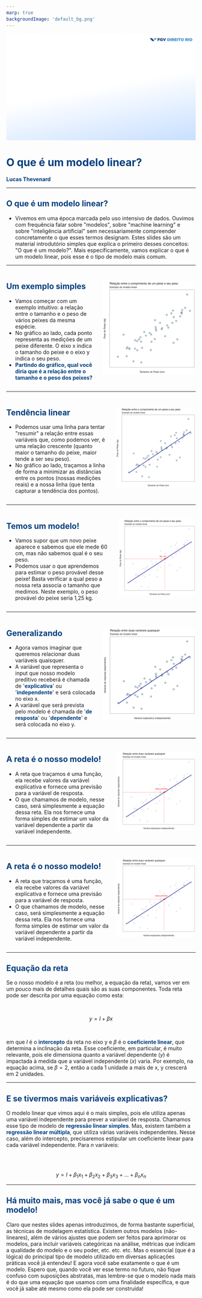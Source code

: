 ```yaml
---
marp: true
backgroundImage: 'default_bg.png'
---
```

<style>
section {
  background-image: url(default_bg.png);
}
h1 {
  font-size: 200%;
  color: #003E7E;
}
h2 {
  font-size: 150%;
  color: #003E7E;
}
h3 {
  font-size: 150%;
  color: #003E7E;
  text-align: center;
}
h4 {
  font-size: 100%;
  text-align: center;
  font-weight: normal;
}
h5 {
  font-size: 75%;
  text-align: center;
  font-weight: normal;
}
h6 {
  font-size: 200%;
  color: #003E7E;
  font-weight: bold;
  text-align: center;
}
header {
  color: #058ED0;
  font-size: 85%;
}
footer {
  color: black;
  font-size: 60%;
}
a {
  color: #058ED0;
}
strong {
  color: #003E7E;
}
blockquote {
  background: #f9f9f9;
  font-style: italic;
  font-family: Verdana;
  font-size: 80%;
  line-height: 170%;
  border-left: 10px solid #ccc;
  margin: 1.5em 20px;
  padding: 1.2em 30px;
  quotes: "\201C""\201D""\2018""\2019";
}
blockquote p {
  display: inline;
}
section::after {
  content: attr(data-marpit-pagination) ' / ' attr(data-marpit-pagination-total);
  color: #003E7E;
  font-size: 60%;
}
table {
  margin-left: auto;
  margin-right: auto;
}
th {
  background-color: #003E7E;
  color: white
}
.columns {
  display: grid;
  grid-template-columns: repeat(2, minmax(0, 1fr));
  gap: 1rem;
}
</style>

![bg](section_bg.png)

# O que é um modelo linear?
**Lucas Thevenard**


---
<!-- 
paginate: true 
footer: lucas.gomes@fgv.br | 2024
-->

## O que é um modelo linear?
- Vivemos em uma época marcada pelo uso intensivo de dados. Ouvimos com frequência falar sobre "modelos", sobre "machine learning" e sobre "inteligência artificial" sem necessariamente compreender concretamente o que esses termos designam. Estes slides são um material introdutório simples que explica o primeiro desses conceitos: "O que é um modelo?". Mais especificamente, vamos explicar o que é um modelo linear, pois esse é o tipo de modelo mais comum. 

---

<div class="columns">

<div>

## Um exemplo simples
- Vamos começar com um exemplo intuitivo: a relação entre o tamanho e o peso de vários peixes da mesma espécie.
- No gráfico ao lado, cada ponto representa as medições de um peixe diferente. O eixo x indica o tamanho do peixe e o eixo y indica o seu peso.
- **Partindo do gráfico, qual você diria que é a relação entre o tamanho e o peso dos peixes?**

</div>

<div style="margin: auto;">


![w:500](ml_1.png)

</div>

</div>

---

<div class="columns">

<div>

## Tendência linear
- Podemos usar uma linha para tentar "resumir" a relação entre essas variáveis que, como podemos ver, é uma relação crescente (quanto maior o tamanho do peixe, maior tende a ser seu peso).
- No gráfico ao lado, traçamos a linha de forma a minimizar as distâncias entre os pontos (nossas medições reais) e a nossa linha (que tenta capturar a tendência dos pontos).


</div>

<div style="margin: auto;">


![w:500](ml_2.png)

</div>

</div>

---

<div class="columns">

<div>

## Temos um modelo!
- Vamos supor que um novo peixe aparece e sabemos que ele mede 60 cm, mas não sabemos qual é o seu peso. 
- Podemos usar o que aprendemos para estimar o peso provável desse peixe! Basta verificar a qual peso a nossa reta associa o tamanho que medimos. Neste exemplo, o peso provável do peixe seria 1,25 kg.


</div>

<div style="margin: auto;">


![w:500](ml_3.png)

</div>

</div>

---

<div class="columns">

<div>

## Generalizando
- Agora vamos imaginar que queremos relacionar duas variáveis quaisquer. 
- A variável que representa o input que nosso modelo preditivo receberá é chamada de '**explicativa**' ou '**independente**' e será colocada no eixo x.
- A variável que será prevista pelo modelo é chamada de '**de resposta**' ou '**dependente**' e será colocada no eixo y.


</div>

<div style="margin: auto;">


![w:500](ml_4.png)

</div>

</div>

---

<div class="columns">

<div>

## A reta é o nosso modelo!
- A reta que traçamos é uma função, ela recebe valores da variável explicativa e fornece uma previsão para a variável de resposta.
- O que chamamos de modelo, nesse caso, será simplesmente a equação dessa reta. Ela nos fornece uma forma simples de estimar um valor da variável dependente a partir da variável independente.


</div>

<div style="margin: auto;">


![w:500](ml_5.png)

</div>

</div>

---

<div class="columns">

<div>

## A reta é o nosso modelo!
- A reta que traçamos é uma função, ela recebe valores da variável explicativa e fornece uma previsão para a variável de resposta.
- O que chamamos de modelo, nesse caso, será simplesmente a equação dessa reta. Ela nos fornece uma forma simples de estimar um valor da variável dependente a partir da variável independente.


</div>

<div style="margin: auto;">


![w:500](ml_5.png)

</div>

</div>

---

## Equação da reta

Se o nosso modelo é a reta (ou melhor, a equação da reta), vamos ver em um pouco mais de detalhes quais são as suas componentes. Toda reta pode ser descrita por uma equação como esta:

<br>

$$y = I + \beta x$$

<br>

em que $I$ é o **intercepto** da reta no eixo y e $\beta$ é o **coeficiente linear**, que determina a inclinação da reta. Esse coeficiente, em particular, é muito relevante, pois ele dimensiona quanto a variável dependente ($y$) é impactada à medida que a variável independente ($x$) varia. Por exemplo, na equação acima, se $\beta = 2$, então a cada 1 unidade a mais de x, y crescerá em 2 unidades.

---

## E se tivermos mais variáveis explicativas?

O modelo linear que vimos aqui é o mais simples, pois ele utiliza apenas uma variável independente para prever a variável de resposta. Chamamos esse tipo de modelo de **regressão linear simples**. Mas, existem também a **regressão linear múltipla**, que utiliza várias variáveis independentes. Nesse caso, além do intercepto, precisaremos estipular um coeficiente linear para cada variável independente. Para $n$ variáveis:

<br><br>

$$y = I + \beta_1 x_1 + \beta_2 x_2 + \beta_3 x_3 + ...+ \beta_n x_n$$

---

## Há muito mais, mas você já sabe o que é um modelo!

Claro que nestes slides apenas introduzimos, de forma bastante superficial, as técnicas de modelagem estatística. Existem outros modelos (não-lineares), além de vários ajustes que podem ser feitos para aprimorar os modelos, para incluir variáveis categóricas na análise, métricas que indicam a qualidade do modelo e o seu poder, etc. etc. etc.
Mas o essencial (que é a lógica) do principal tipo de modelo utilizado em diversas aplicações práticas você já entendeu! E agora você sabe exatamente o que é um modelo. Espero que, quando você ver esse termo no futuro, não fique confuso com suposições abstratas, mas lembre-se que o modelo nada mais é do que uma equação que usamos com uma finalidade específica, e que você já sabe até mesmo como ela pode ser construída!

